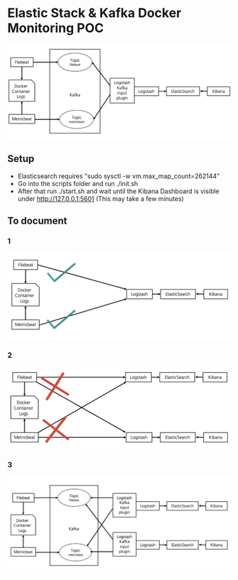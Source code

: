 # Elastic Stack & Kafka Docker Monitoring POC

![Overview](docs/overview.png)

## Setup
- Elasticsearch requires "sudo sysctl -w vm.max_map_count=262144"
- Go into the scripts folder and run ./init.sh
- After that run ./start.sh and wait until the Kibana Dashboard is visible under http://127.0.0.1:5601 (This may take a few minutes)

## To document

### 1
![Overview1](docs/overview1.png)

### 2
![Overview2](docs/overview2.png)

### 3
![Overview3](docs/overview3.png)

